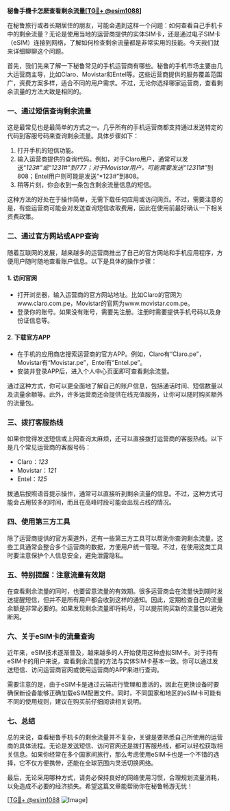 **秘鲁手機卡怎麽查看剩余流量[[TG💪+ @esim1088](https://t.me/s/esim1088)]**

在秘鲁旅行或者长期居住的朋友，可能会遇到这样一个问题：如何查看自己手机卡中的剩余流量？无论是使用当地的运营商提供的实体SIM卡，还是通过电子SIM卡（eSIM）连接到网络，了解如何检查剩余流量都是非常实用的技能。今天我们就来详细聊聊这个问题。

首先，我们先来了解一下秘鲁常见的手机运营商有哪些。秘鲁的手机市场主要由几大运营商主导，比如Claro、Movistar和Entel等。这些运营商提供的服务覆盖范围广，资费方案多样，适合不同的用户需求。不过，无论你选择哪家运营商，查看剩余流量的方法大致是相同的。

### **一、通过短信查询剩余流量**

这是最常见也是最简单的方式之一。几乎所有的手机运营商都支持通过发送特定的代码到客服号码来查询剩余流量。具体步骤如下：

1. 打开手机的短信功能。
2. 输入运营商提供的查询代码。例如，对于Claro用户，通常可以发送“*123#”或“*123*1#”到777；对于Movistar用户，可能需要发送“*123*1*1#”到808；Entel用户则可能是发送“*123#”到808。
3. 稍等片刻，你会收到一条包含剩余流量信息的短信。

这种方法的好处在于操作简单，无需下载任何应用或访问网页。不过，需要注意的是，有些运营商可能会对发送查询短信收取费用，因此在使用前最好确认一下相关资费政策。

### **二、通过官方网站或APP查询**

随着互联网的发展，越来越多的运营商推出了自己的官方网站和手机应用程序，方便用户随时随地查看账户信息。以下是具体的操作步骤：

#### **1. 访问官网**
- 打开浏览器，输入运营商的官方网站地址。比如Claro的官网为www.claro.com.pe，Movistar的官网为www.movistar.com.pe。
- 登录你的账号。如果没有账号，需要先注册。注册时需要提供手机号码以及身份证信息等。

#### **2. 下载官方APP**
- 在手机的应用商店搜索运营商的官方APP。例如，Claro有“Claro.pe”，Movistar有“Movistar.pe”，Entel有“Entel.pe”。
- 安装并登录APP后，进入个人中心页面即可查看剩余流量。

通过这种方式，你可以更全面地了解自己的账户信息，包括通话时间、短信数量以及流量余额等。此外，许多运营商还会提供在线充值服务，让你可以随时购买额外的流量包。

### **三、拨打客服热线**

如果你觉得发送短信或上网查询太麻烦，还可以直接拨打运营商的客服热线。以下是几个常见运营商的客服号码：

- Claro：*123*
- Movistar：*121*
- Entel：*125*

拨通后按照语音提示操作，通常可以直接听到剩余流量的信息。不过，这种方式可能会占用较多的时间，而且在高峰时段可能会出现占线的情况。

### **四、使用第三方工具**

除了运营商提供的官方渠道外，还有一些第三方工具可以帮助你查询剩余流量。这些工具通常会整合多个运营商的数据，方便用户统一管理。不过，在使用这类工具时要注意保护个人信息安全，避免泄露隐私。

### **五、特别提醒：注意流量有效期**

在查看剩余流量的同时，也要留意流量的有效期。很多运营商会在流量快到期时发送提醒短信，但并不是所有用户都会收到这样的通知。因此，定期检查自己的流量余额是非常必要的。如果发现剩余流量即将耗尽，可以提前购买新的流量包以避免断网。

### **六、关于eSIM卡的流量查询**

近年来，eSIM技术逐渐普及，越来越多的人开始使用这种虚拟SIM卡。对于持有eSIM卡的用户来说，查看剩余流量的方法与实体SIM卡基本一致。你可以通过发送短信、访问运营商官网或使用运营商的APP来进行查询。

需要注意的是，由于eSIM卡是通过云端进行管理和激活的，因此在更换设备时要确保新设备能够正确加载eSIM配置文件。同时，不同国家和地区的eSIM卡可能有不同的使用规则，建议在购买前仔细阅读相关说明。

### **七、总结**

总的来说，查看秘鲁手机卡的剩余流量并不复杂，关键是要熟悉自己所使用的运营商的具体流程。无论是发送短信、访问官网还是拨打客服热线，都可以轻松获取相关信息。如果你经常在多个国家间旅行，那么考虑使用eSIM卡也是一个不错的选择，它不仅方便携带，还能在全球范围内灵活切换网络。

最后，无论采用哪种方式，请务必保持良好的网络使用习惯，合理规划流量消耗，以免造成不必要的经济损失。希望这篇文章能帮助你在秘鲁畅游无忧！

[[TG💪+ @esim1088](https://t.me/s/esim1088) ![Image](https://i.postimg.cc/4NQfJmqS/Snipaste-2025-05-13-00-14-12.png)]